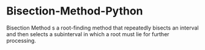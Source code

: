 # Bisection-Method-Python
Bisection Method s a root-finding method that repeatedly bisects an interval and then selects a subinterval in which a root must lie for further processing.
